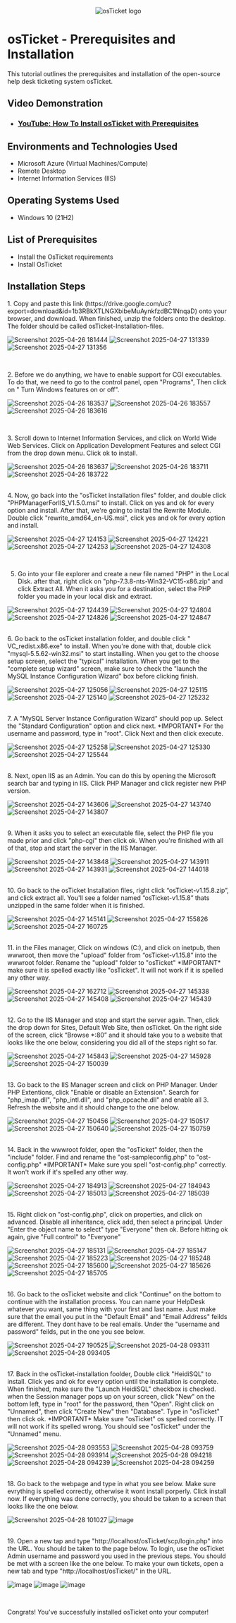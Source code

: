 <p align="center">
<img src="https://i.imgur.com/Clzj7Xs.png" alt="osTicket logo"/>
</p>

<h1>osTicket - Prerequisites and Installation</h1>
This tutorial outlines the prerequisites and installation of the open-source help desk ticketing system osTicket.<br />


<h2>Video Demonstration</h2>

- ### [YouTube: How To Install osTicket with Prerequisites](https://www.youtube.com)

<h2>Environments and Technologies Used</h2>

- Microsoft Azure (Virtual Machines/Compute)
- Remote Desktop
- Internet Information Services (IIS)

<h2>Operating Systems Used </h2>

- Windows 10</b> (21H2)

<h2>List of Prerequisites</h2>

- Install the OsTicket requirements
- Install OsTicket 
<h2>Installation Steps</h2>



<p>
  1. Copy and paste this link (https://drive.google.com/uc?export=download&id=1b3RBkXTLNGXbibeMuAynkfzdBC1NnqaD) onto your browser, and download. When finished, unzip the folders onto the desktop. The folder should be called osTicket-Installation-files.
  
  ![Screenshot 2025-04-26 181444](https://github.com/user-attachments/assets/be75b31a-03c8-4863-af3d-ca3b6592537e) ![Screenshot 2025-04-27 131339](https://github.com/user-attachments/assets/0068c85e-ad08-4101-9e2c-666a25f683f8) ![Screenshot 2025-04-27 131356](https://github.com/user-attachments/assets/44c22df5-87e8-4801-a38d-385b0f8cfa01)



</p>
<p>
</p>
<br />

<p>
2. Before we do anything, we have to enable support for CGI executables. To do that, we need to go to the control panel, open "Programs", Then click on " Turn Windows features on or off". 
  
  ![Screenshot 2025-04-26 183537](https://github.com/user-attachments/assets/fe4d9591-0cac-450a-b050-b1621a9168d0) ![Screenshot 2025-04-26 183557](https://github.com/user-attachments/assets/89f9e328-86aa-4345-8e3b-018f2c0d8ac4) ![Screenshot 2025-04-26 183616](https://github.com/user-attachments/assets/7102fe9f-e698-47fc-aad4-887b1d5d3da6)



</p>
<p>
</p> 
<br />

<p>
  3. Scroll down to Internet Information Services, and click on World Wide Web Services. Click on Application Development Features and select CGI from the drop down menu. Click ok to install. 

  ![Screenshot 2025-04-26 183637](https://github.com/user-attachments/assets/a6698adc-41fd-44a6-9f51-0edbc058c023) ![Screenshot 2025-04-26 183711](https://github.com/user-attachments/assets/3be09af4-de50-4fb2-944b-cdb4f448e3ef) ![Screenshot 2025-04-26 183722](https://github.com/user-attachments/assets/7866b2e0-3c11-4d13-95b4-83b96290a194) 

</p>
<p>
</p> 
<br />
4. Now, go back into the "osTicket installation files" folder, and double click "PHPManagerForIIS_V1.5.0.msi" to install. Click on yes and ok for every option and install. After that, we're going to install the Rewrite Module. Double click "rewrite_amd64_en-US.msi", click yes and ok for every option and install. 

![Screenshot 2025-04-27 124153](https://github.com/user-attachments/assets/d64f493b-4ab0-4d28-8d64-28c7a1d461b4) ![Screenshot 2025-04-27 124221](https://github.com/user-attachments/assets/4d6fb2a5-d29f-4baa-9116-2dc99f6088aa) ![Screenshot 2025-04-27 124253](https://github.com/user-attachments/assets/5e50319d-5f46-405c-85b5-34c2c84baf13) ![Screenshot 2025-04-27 124308](https://github.com/user-attachments/assets/195ec913-4bc5-417b-ab38-b8985d1ef37f) 




</p>
<p>
</p> 
<br />

5. Go into your file explorer and create a new file named "PHP" in the Local Disk. after that, right click on "php-7.3.8-nts-Win32-VC15-x86.zip" and click Extract All. When it asks you for a destination, select the PHP folder you made in your local disk and extract.

![Screenshot 2025-04-27 124439](https://github.com/user-attachments/assets/eb0203ff-a3e5-443e-ba2c-afd48ce51426) ![Screenshot 2025-04-27 124804](https://github.com/user-attachments/assets/e9d1dd7a-a4c1-4bb2-bd57-7c1e02af3524) ![Screenshot 2025-04-27 124826](https://github.com/user-attachments/assets/5ae7c0da-72d8-465b-9a2f-fbd51f7a92de) ![Screenshot 2025-04-27 124847](https://github.com/user-attachments/assets/84ba3b5f-0ed7-4f82-b126-9d375080352f)
 




</p>
<p>
</p> 
<br />
6. Go back to the osTicket installation folder, and double click " VC_redist.x86.exe" to install. When you're done with that, double click "mysql-5.5.62-win32.msi" to start installing. When you get to the choose setup screen, select the "typical" installation. When you get to the "complete setup wizard" screen, make sure to check the "launch the MySQL Instance Configuration Wizard" box before clicking finish.

![Screenshot 2025-04-27 125056](https://github.com/user-attachments/assets/0691a3ce-8964-448d-bd24-c55d41a6b018)  ![Screenshot 2025-04-27 125115](https://github.com/user-attachments/assets/a48137bb-0f22-425d-ad12-4a642869622e) ![Screenshot 2025-04-27 125140](https://github.com/user-attachments/assets/30111956-a29a-4908-8797-87324b9948ed) ![Screenshot 2025-04-27 125232](https://github.com/user-attachments/assets/e4054dca-cf20-48ad-9df9-03b29438c098)  






</p>
<p>
</p> 
<br />
7. A "MySQL Server Instance Configuration Wizard" should pop up. Select the "Standard Configuration" option and click next. *IMPORTANT* For the username and password, type in "root". Click Next and then click execute.

![Screenshot 2025-04-27 125258](https://github.com/user-attachments/assets/35cd37b3-5394-4a5b-a1fa-00551c9d44db) ![Screenshot 2025-04-27 125330](https://github.com/user-attachments/assets/40fdefbc-1643-45fe-b44d-b88614d24c1f) ![Screenshot 2025-04-27 125544](https://github.com/user-attachments/assets/56a77cd6-bfe3-4817-b841-2490de0f935c)





</p>
<p>
</p> 
<br />
8. Next, open IIS as an Admin. You can do this by opening the Microsoft search bar and typing in IIS. Click PHP Manager and click register new PHP version.

![Screenshot 2025-04-27 143606](https://github.com/user-attachments/assets/0eb15ff9-4af6-43a1-b951-8c12e9443442) ![Screenshot 2025-04-27 143740](https://github.com/user-attachments/assets/89ce168c-054c-4b79-a9de-a6f9f23e157f)  ![Screenshot 2025-04-27 143807](https://github.com/user-attachments/assets/fd6fee67-7871-4041-a52b-5e26ea6f663d) 





</p>
<p>
</p> 
<br />
9. When it asks you to select an executable file, select the PHP file you made prior and click "php-cgi" then click ok. When you're finished with all of that, stop and start the server in the IIS Manager.

![Screenshot 2025-04-27 143848](https://github.com/user-attachments/assets/a2bb23e4-2ac2-4c8e-a1e3-56d073ab399a) ![Screenshot 2025-04-27 143911](https://github.com/user-attachments/assets/b22a0ae8-abd4-43fc-ac61-d643600643d1) ![Screenshot 2025-04-27 143931](https://github.com/user-attachments/assets/90bac724-8bbb-4086-95f0-a3a8c04ba898) ![Screenshot 2025-04-27 144018](https://github.com/user-attachments/assets/e7e934a3-4345-47e5-b191-6dab2c3331f4)




</p>
<p>
</p> 
<br />
10. Go back to the osTicket Installation files, right click “osTicket-v1.15.8.zip”, and click extract all. You'll see a folder named “osTicket-v1.15.8” thats unzipped in the same folder when it is finished. 

![Screenshot 2025-04-27 145141](https://github.com/user-attachments/assets/e32f4b2d-204d-4e34-a060-612a7a1989e9) ![Screenshot 2025-04-27 155826](https://github.com/user-attachments/assets/9d12f8e2-1cb3-42df-b012-e2dceda9aa35) ![Screenshot 2025-04-27 160725](https://github.com/user-attachments/assets/367fd053-dead-4fa7-bfa6-11e4a433e476)



 


</p>
<p>
</p> 
<br />
11. in the Files manager, Click on windows (C:), and click on inetpub, then wwwroot, then move the "upload" folder from “osTicket-v1.15.8” into the wwwroot folder. Rename the "upload" folder to "osTicket" *IMPORTANT* make sure it is spelled exactly like "osTicket". It will not work if it is spelled any other way.

![Screenshot 2025-04-27 162712](https://github.com/user-attachments/assets/2ab5c971-9d56-4c37-80ab-af2de0d249f5) ![Screenshot 2025-04-27 145338](https://github.com/user-attachments/assets/7d186b6a-1d04-4ee0-aa5f-9162a2a0e3f2) ![Screenshot 2025-04-27 145408](https://github.com/user-attachments/assets/682b5f99-9249-4c7c-b8b0-9f512239099d) ![Screenshot 2025-04-27 145439](https://github.com/user-attachments/assets/187c4e4d-aac4-43d5-ae4e-d07c4cea2a3c) 





</p>
<p>
</p> 
<br />
12. Go to the IIS Manager and stop and start the server again. Then, click the drop down for Sites, Default Web Site, then osTicket. On the right side of the screen, click  “Browse *:80” and it should take you to a website that looks like the one below, considering you did all of the steps right so far. 

![Screenshot 2025-04-27 145843](https://github.com/user-attachments/assets/d8c1098b-44aa-42f2-9210-d76e4fcf02eb) ![Screenshot 2025-04-27 145928](https://github.com/user-attachments/assets/ae8ef438-79e8-4878-b908-8e8c85182a71) ![Screenshot 2025-04-27 150039](https://github.com/user-attachments/assets/0895f33d-ccb7-45fe-8e0d-af270f84aa14) 




</p>
<p>
</p> 
<br />
13. Go back to the IIS Manager screen and click on PHP Manager. Under PHP Extentions, click "Enable or disable an Extension". Search for "php_imap.dll", "php_intl.dll", and "php_opcache.dll" and enable all 3. Refresh the website and it should change to the one below. 

![Screenshot 2025-04-27 150456](https://github.com/user-attachments/assets/5c62ffeb-aa15-4e76-8320-f7a25c4567b8) ![Screenshot 2025-04-27 150517](https://github.com/user-attachments/assets/625c0c8d-a641-4c53-be17-09bb6b69b4d4) ![Screenshot 2025-04-27 150640](https://github.com/user-attachments/assets/8bde2447-b330-45ac-a0cd-26d384d8a2ba) ![Screenshot 2025-04-27 150759](https://github.com/user-attachments/assets/ba3f2cc0-a347-47e0-8c46-3826282ff820) 





</p>
<p>
</p> 
<br />
14. Back in the wwwroot folder, open the "osTicket" folder, then the "include" folder. Find and rename the "ost-sampleconfig.php" to "ost-config.php" *IMPORTANT* Make sure you spell "ost-config.php" correctly. It won't work if it's spelled any other way.

![Screenshot 2025-04-27 184913](https://github.com/user-attachments/assets/b258a425-490a-4703-98e1-8d7c6ec10167) ![Screenshot 2025-04-27 184943](https://github.com/user-attachments/assets/de8cc767-c45c-44da-a2ff-f51f32bb4241)  ![Screenshot 2025-04-27 185013](https://github.com/user-attachments/assets/9d143fb7-d4ce-45b5-bd3e-550dec8d3dd1) ![Screenshot 2025-04-27 185039](https://github.com/user-attachments/assets/faf3f8f2-6cce-47e8-8498-c97a67f49d9f)






</p>
<p>
</p> 
<br />
15. Right click on "ost-config.php", click on properties, and click on advanced. Disable all inheritance, click add, then select a principal. Under "Enter the object name to select" type "Everyone" then ok. Before hitting ok again, give "Full control" to "Everyone"

![Screenshot 2025-04-27 185131](https://github.com/user-attachments/assets/27f51714-2261-4b1f-927b-71c5508a5e91) ![Screenshot 2025-04-27 185147](https://github.com/user-attachments/assets/257708ad-4d36-4159-b36c-daddb047a95f) ![Screenshot 2025-04-27 185223](https://github.com/user-attachments/assets/4b9ccff9-c591-4fb1-8656-f29d75e5b66d) ![Screenshot 2025-04-27 185248](https://github.com/user-attachments/assets/f1983d0e-0fe2-46aa-99fc-b104b58f3501) ![Screenshot 2025-04-27 185600](https://github.com/user-attachments/assets/db21132d-14a1-41d1-a8cf-d9c8903a1853) ![Screenshot 2025-04-27 185626](https://github.com/user-attachments/assets/3dc590fe-c2cc-40c6-95bc-07d4a2724fd4) ![Screenshot 2025-04-27 185705](https://github.com/user-attachments/assets/eae3ee81-6719-4fd8-a54d-12cc1791c8ea)



 

</p>
<p>
</p> 
<br />
16. Go back to the osTicket website and click "Continue" on the bottom to continue with the installation process. You can name your HelpDesk whatever you want, same thing with your first and last name. Just make sure that the email you put in the "Default Email" and "Email Address" feilds are different. They dont have to be real emails. Under the "username and password" feilds, put in the one you see below.

![Screenshot 2025-04-27 190525](https://github.com/user-attachments/assets/e19b7425-92d2-4e18-ae58-879c6d4c5e02) ![Screenshot 2025-04-28 093311](https://github.com/user-attachments/assets/fb5ac2b4-3bad-490a-83eb-9c3132d8ea08) ![Screenshot 2025-04-28 093405](https://github.com/user-attachments/assets/a25224cc-e41a-485d-a756-a9b2013275da) 




</p>
<p>
</p> 
<br />
17. Back in the osTicket-installation foolder, Double click "HeidiSQL" to install. Click yes and ok for every option until the installation is complete. When finished, make sure the "Launch HeidiSQL" checkbox is checked. when the Session manager pops up on your screen, click "New" on the bottom left, type in "root" for the password, then "Open". Right click on "Unnamed", then click "Create New" then "Database". Type in "osTicket" then click ok. *IMPORTANT* Make sure "osTicket" os spelled correctly. IT will not work if its spelled wrong. You should see "osTicket" under the "Unnamed" menu. 

![Screenshot 2025-04-28 093553](https://github.com/user-attachments/assets/ee1b575f-b57f-4d7e-bb95-8b3861a60ab7) ![Screenshot 2025-04-28 093759](https://github.com/user-attachments/assets/28a20e74-bbe6-4952-a0df-2f712f005617) ![Screenshot 2025-04-28 093914](https://github.com/user-attachments/assets/79935246-baea-462f-aa74-33a83558c5bb) ![Screenshot 2025-04-28 094218](https://github.com/user-attachments/assets/633ee8f8-4c04-441e-824f-3f63f118e990) ![Screenshot 2025-04-28 094239](https://github.com/user-attachments/assets/0f01af96-c21a-44e2-ac6e-fec1ed11e3f6) ![Screenshot 2025-04-28 094259](https://github.com/user-attachments/assets/ca17033b-9e65-44a7-8aea-86cb513077f6)







</p>
<p>
</p> 
<br />
18. Go back to the webpage and type in what you see below. Make sure evrything is spelled correctly, otherwise it wont install porperly. Click install now. If everything was done correctly, you should be taken to a screen that looks like the one below. 

![Screenshot 2025-04-28 101027](https://github.com/user-attachments/assets/790cabd2-6185-4a19-89e1-e49163a78464) ![image](https://github.com/user-attachments/assets/a7bf335f-eed0-4889-8d85-f4d1c2d46bfe) 




</p>
<p>
</p> 
<br />
19. Open a new tap and type "http://localhost/osTicket/scp/login.php" into the URL. You should be taken to the page below. To login, use the osTicket Admin username and password you used in the previous steps. You should be met with a screen like the one below. To make your own tickets, open a new tab and type "http://localhost/osTicket/" in the URL.

![image](https://github.com/user-attachments/assets/a11b71cd-38a4-4c8d-88f7-9a554ac2eec8) ![image](https://github.com/user-attachments/assets/1860b73a-85fd-4e84-abde-a74efa0ae0f9) ![image](https://github.com/user-attachments/assets/5e78c175-fa36-4a21-9c18-ed2d80f2d838)




</p>
<p>
</p> 
<br />

Congrats! You've successfully installed osTicket onto your computer!

